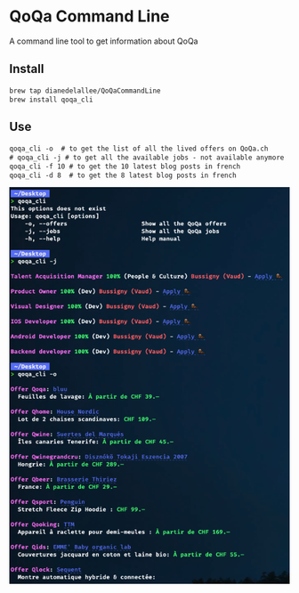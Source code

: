 # QoQa Command Line

A command line tool to get information about QoQa

## Install
```shell
brew tap dianedelallee/QoQaCommandLine
brew install qoqa_cli
```

## Use
```shell
qoqa_cli -o  # to get the list of all the lived offers on QoQa.ch
# qoqa_cli -j # to get all the available jobs - not available anymore
qoqa_cli -f 10 # to get the 10 latest blog posts in french
qoqa_cli -d 8  # to get the 8 latest blog posts in french
```

![Screenshot of cli examples](https://raw.githubusercontent.com/dianedelallee/homebrew-QoQaCommandLine/master/img/example.png)